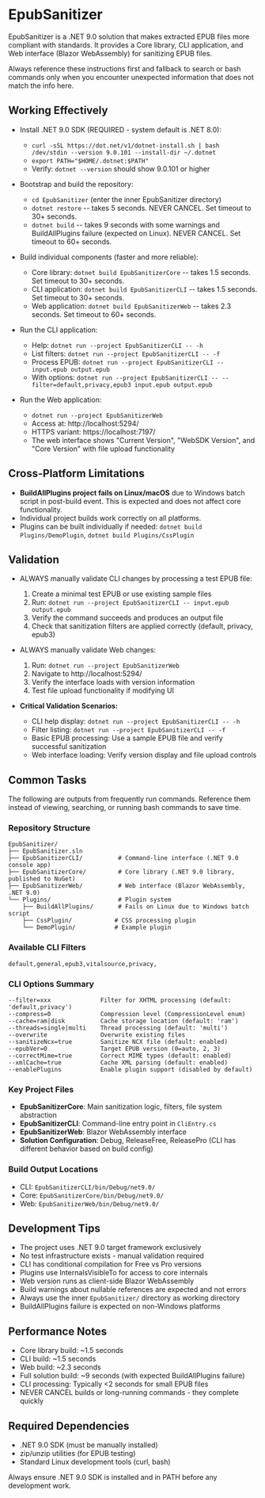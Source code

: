 # EpubSanitizer

EpubSanitizer is a .NET 9.0 solution that makes extracted EPUB files more compliant with standards. It provides a Core library, CLI application, and Web interface (Blazor WebAssembly) for sanitizing EPUB files.

Always reference these instructions first and fallback to search or bash commands only when you encounter unexpected information that does not match the info here.

## Working Effectively

- Install .NET 9.0 SDK (REQUIRED - system default is .NET 8.0):
  - `curl -sSL https://dot.net/v1/dotnet-install.sh | bash /dev/stdin --version 9.0.101 --install-dir ~/.dotnet`
  - `export PATH="$HOME/.dotnet:$PATH"`
  - Verify: `dotnet --version` should show 9.0.101 or higher

- Bootstrap and build the repository:
  - `cd EpubSanitizer` (enter the inner EpubSanitizer directory)
  - `dotnet restore` -- takes 5 seconds. NEVER CANCEL. Set timeout to 30+ seconds.
  - `dotnet build` -- takes 9 seconds with some warnings and BuildAllPlugins failure (expected on Linux). NEVER CANCEL. Set timeout to 60+ seconds.

- Build individual components (faster and more reliable):
  - Core library: `dotnet build EpubSanitizerCore` -- takes 1.5 seconds. Set timeout to 30+ seconds.
  - CLI application: `dotnet build EpubSanitizerCLI` -- takes 1.5 seconds. Set timeout to 30+ seconds.
  - Web application: `dotnet build EpubSanitizerWeb` -- takes 2.3 seconds. Set timeout to 60+ seconds.

- Run the CLI application:
  - Help: `dotnet run --project EpubSanitizerCLI -- -h`
  - List filters: `dotnet run --project EpubSanitizerCLI -- -f`
  - Process EPUB: `dotnet run --project EpubSanitizerCLI -- input.epub output.epub`
  - With options: `dotnet run --project EpubSanitizerCLI -- --filter=default,privacy,epub3 input.epub output.epub`

- Run the Web application:
  - `dotnet run --project EpubSanitizerWeb`
  - Access at: http://localhost:5294/
  - HTTPS variant: https://localhost:7197/
  - The web interface shows "Current Version", "WebSDK Version", and "Core Version" with file upload functionality

## Cross-Platform Limitations

- **BuildAllPlugins project fails on Linux/macOS** due to Windows batch script in post-build event. This is expected and does not affect core functionality.
- Individual project builds work correctly on all platforms.
- Plugins can be built individually if needed: `dotnet build Plugins/DemoPlugin`, `dotnet build Plugins/CssPlugin`

## Validation

- ALWAYS manually validate CLI changes by processing a test EPUB file:
  1. Create a minimal test EPUB or use existing sample files
  2. Run: `dotnet run --project EpubSanitizerCLI -- input.epub output.epub`
  3. Verify the command succeeds and produces an output file
  4. Check that sanitization filters are applied correctly (default, privacy, epub3)

- ALWAYS manually validate Web changes:
  1. Run: `dotnet run --project EpubSanitizerWeb`
  2. Navigate to http://localhost:5294/
  3. Verify the interface loads with version information
  4. Test file upload functionality if modifying UI

- **Critical Validation Scenarios:**
  - CLI help display: `dotnet run --project EpubSanitizerCLI -- -h`
  - Filter listing: `dotnet run --project EpubSanitizerCLI -- -f`
  - Basic EPUB processing: Use a sample EPUB file and verify successful sanitization
  - Web interface loading: Verify version display and file upload controls

## Common Tasks

The following are outputs from frequently run commands. Reference them instead of viewing, searching, or running bash commands to save time.

### Repository Structure
```
EpubSanitizer/
├── EpubSanitizer.sln
├── EpubSanitizerCLI/          # Command-line interface (.NET 9.0 console app)
├── EpubSanitizerCore/         # Core library (.NET 9.0 library, published to NuGet)
├── EpubSanitizerWeb/          # Web interface (Blazor WebAssembly, .NET 9.0)
└── Plugins/                   # Plugin system
    ├── BuildAllPlugins/       # Fails on Linux due to Windows batch script
    ├── CssPlugin/            # CSS processing plugin
    └── DemoPlugin/           # Example plugin
```

### Available CLI Filters
```
default,general,epub3,vitalsource,privacy,
```

### CLI Options Summary
```
--filter=xxx              Filter for XHTML processing (default: 'default,privacy')
--compress=0              Compression level (CompressionLevel enum)
--cache=ram|disk          Cache storage location (default: 'ram')
--threads=single|multi    Thread processing (default: 'multi')
--overwrite               Overwrite existing files
--sanitizeNcx=true        Sanitize NCX file (default: enabled)
--epubVer=0               Target EPUB version (0=auto, 2, 3)
--correctMime=true        Correct MIME types (default: enabled)
--xmlCache=true           Cache XML parsing (default: enabled)
--enablePlugins           Enable plugin support (disabled by default)
```

### Key Project Files
- **EpubSanitizerCore**: Main sanitization logic, filters, file system abstraction
- **EpubSanitizerCLI**: Command-line entry point in `CliEntry.cs`
- **EpubSanitizerWeb**: Blazor WebAssembly interface
- **Solution Configuration**: Debug, ReleaseFree, ReleasePro (CLI has different behavior based on build config)

### Build Output Locations
- CLI: `EpubSanitizerCLI/bin/Debug/net9.0/`
- Core: `EpubSanitizerCore/bin/Debug/net9.0/`
- Web: `EpubSanitizerWeb/bin/Debug/net9.0/`

## Development Tips

- The project uses .NET 9.0 target framework exclusively
- No test infrastructure exists - manual validation required
- CLI has conditional compilation for Free vs Pro versions
- Plugins use InternalsVisibleTo for access to core internals
- Web version runs as client-side Blazor WebAssembly
- Build warnings about nullable references are expected and not errors
- Always use the inner `EpubSanitizer/` directory as working directory
- BuildAllPlugins failure is expected on non-Windows platforms

## Performance Notes

- Core library build: ~1.5 seconds
- CLI build: ~1.5 seconds  
- Web build: ~2.3 seconds
- Full solution build: ~9 seconds (with expected BuildAllPlugins failure)
- CLI processing: Typically <2 seconds for small EPUB files
- NEVER CANCEL builds or long-running commands - they complete quickly

## Required Dependencies

- .NET 9.0 SDK (must be manually installed)
- zip/unzip utilities (for EPUB testing)
- Standard Linux development tools (curl, bash)

Always ensure .NET 9.0 SDK is installed and in PATH before any development work.